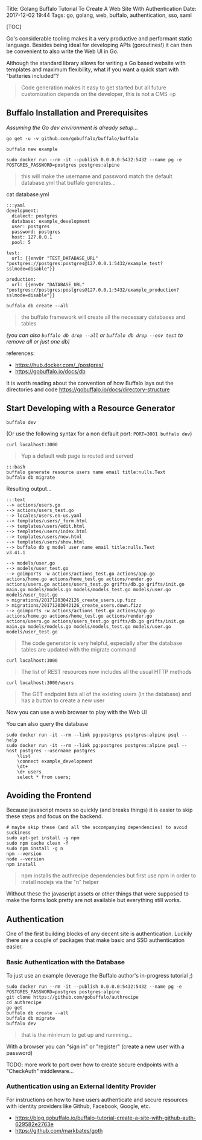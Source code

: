 Title: Golang Buffalo Tutorial To Create A Web Site With Authentication
Date: 2017-12-02 19:44
Tags: go, golang, web, buffalo, authentication, sso, saml

[TOC]

Go's considerable tooling makes it a very productive and performant static language. Besides being ideal for developing APIs (goroutines!) it can then be convenient to also write the Web UI in Go.

Although the standard library allows for writing a Go based website with templates and maximum flexibility, what if you want a quick start with "batteries included"?

> Code generation makes it easy to get started but all future customization depends on the developer, this is not a CMS =p

## Buffalo Installation and Prerequisites

*Assuming the Go dev environment is already setup...*

`go get -u -v github.com/gobuffalo/buffalo/buffalo`

`buffalo new example`

`sudo docker run --rm -it --publish 0.0.0.0:5432:5432 --name pg -e POSTGRES_PASSWORD=postgres postgres:alpine`
> this will make the username and password match the default database.yml that buffalo generates...

cat database.yml

    :::yaml
    development:
      dialect: postgres
      database: example_development
      user: postgres
      password: postgres
      host: 127.0.0.1
      pool: 5
    
    test:
      url: {{envOr "TEST_DATABASE_URL" "postgres://postgres:postgres@127.0.0.1:5432/example_test?sslmode=disable"}}
    
    production:
      url: {{envOr "DATABASE_URL" "postgres://postgres:postgres@127.0.0.1:5432/example_production?sslmode=disable"}}


`buffalo db create --all`
> the buffalo framework will create all the necessary databases and tables

*(you can also `buffalo db drop --all` or `buffalo db drop --env test` to remove all or just one db)*

references:

- <https://hub.docker.com/_/postgres/>
- <https://gobuffalo.io/docs/db>

It is worth reading about the convention of how Buffalo lays out the directories and code <https://gobuffalo.io/docs/directory-structure>

## Start Developing with a Resource Generator

`buffalo dev`

(Or use the following syntax for a non default port: `PORT=3001 buffalo dev`)

`curl localhost:3000`
> Yup a default web page is routed and served

    :::bash
    buffalo generate resource users name email title:nulls.Text
    buffalo db migrate

Resulting output...

    :::text
    --> actions/users.go
    --> actions/users_test.go
    --> locales/users.en-us.yaml
    --> templates/users/_form.html
    --> templates/users/edit.html
    --> templates/users/index.html
    --> templates/users/new.html
    --> templates/users/show.html
    --> buffalo db g model user name email title:nulls.Text
    v3.41.1
    
    --> models/user.go
    --> models/user_test.go
    --> goimports -w actions/actions_test.go actions/app.go actions/home.go actions/home_test.go actions/render.go actions/users.go actions/users_test.go grifts/db.go grifts/init.go main.go models/models.go models/models_test.go models/user.go models/user_test.go
    > migrations/20171203042126_create_users.up.fizz
    > migrations/20171203042126_create_users.down.fizz
    --> goimports -w actions/actions_test.go actions/app.go actions/home.go actions/home_test.go actions/render.go actions/users.go actions/users_test.go grifts/db.go grifts/init.go main.go models/models.go models/models_test.go models/user.go models/user_test.go
> The code generator is very helpful, especially after the database tables are updated with the migrate command


`curl localhost:3000`
> The list of REST resources now includes all the usual HTTP methods

`curl localhost:3000/users`
> The GET endpoint lists all of the existing users (in the database) and has a button to create a new user

Now you can use a web browser to play with the Web UI

You can also query the database

    sudo docker run -it --rm --link pg:postgres postgres:alpine psql --help
    sudo docker run -it --rm --link pg:postgres postgres:alpine psql --host postgres --username postgres
        \list
        \connect example_development
        \dt+
        \d+ users
        select * from users;

## Avoiding the Frontend

Because javascript moves so quickly (and breaks things) it is easier to skip these steps and focus on the backend.

    # maybe skip these (and all the accompanying dependencies) to avoid suckiness
    sudo apt-get install -y npm
    sudo npm cache clean -f
    sudo npm install -g n
    npm --version
    node --version
    npm install
> npm installs the authrecipe dependencies but first use npm in order to install nodejs via the "n" helper

Without these the javascript assets or other things that were supposed to make the forms look pretty are not available but everything still works.

## Authentication

One of the first building blocks of any decent site is authentication.  Luckily there are a couple of packages that make basic and SSO authentication easier.

### Basic Authentication with the Database

To just use an example (leverage the Buffalo author's in-progress tutorial ;)

    sudo docker run --rm -it --publish 0.0.0.0:5432:5432 --name pg -e POSTGRES_PASSWORD=postgres postgres:alpine
    git clone https://github.com/gobuffalo/authrecipe
    cd authrecipe
    go get
    buffalo db create --all
    buffalo db migrate
    buffalo dev

> that is the minimum to get up and runnning...


With a browser you can "sign in" or "register" (create a new user with a password)

TODO: more work to port over how to create secure endpoints with a "CheckAuth" middleware...

### Authentication using an External Identity Provider

For instructions on how to have users authenticate and secure resources with identity providers like Github, Facebook, Google, etc.

- <https://blog.gobuffalo.io/buffalo-tutorial-create-a-site-with-github-auth-629582e2763e>
- <https://github.com/markbates/goth>

